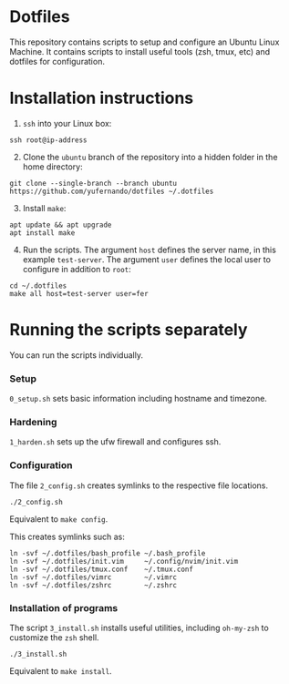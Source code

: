 # Dotfiles

This repository contains scripts to setup and configure an Ubuntu Linux Machine. It
contains scripts to install useful tools (zsh, tmux, etc) and dotfiles for configuration.

# Installation instructions

1. `ssh` into your Linux box:

`ssh root@ip-address`

2. Clone the `ubuntu` branch of the repository into a hidden folder in the home directory:

```
git clone --single-branch --branch ubuntu https://github.com/yufernando/dotfiles ~/.dotfiles
```

3. Install `make`: 

```
apt update && apt upgrade
apt install make
```

4. Run the scripts. The argument `host` defines the server name, in this example `test-server`. The
   argument `user` defines the local user to configure in addition to `root`:

```
cd ~/.dotfiles
make all host=test-server user=fer
```

# Running the scripts separately

You can run the scripts individually.

### Setup

`0_setup.sh` sets basic information including hostname and timezone.

### Hardening

`1_harden.sh` sets up the ufw firewall and configures ssh.

### Configuration

The file `2_config.sh` creates symlinks to the respective file locations.
```
./2_config.sh
```

Equivalent to `make config`.

This creates symlinks such as:
```
ln -svf ~/.dotfiles/bash_profile ~/.bash_profile
ln -svf ~/.dotfiles/init.vim     ~/.config/nvim/init.vim
ln -svf ~/.dotfiles/tmux.conf    ~/.tmux.conf
ln -svf ~/.dotfiles/vimrc        ~/.vimrc
ln -svf ~/.dotfiles/zshrc        ~/.zshrc
```

### Installation of programs

The script `3_install.sh` installs useful utilities, including `oh-my-zsh` to customize the
`zsh` shell.

`./3_install.sh`

Equivalent to `make install`.

